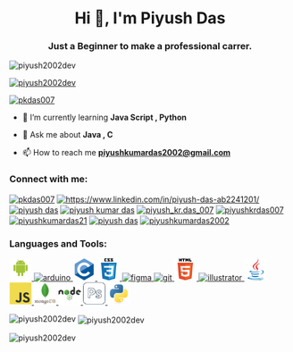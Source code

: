 
<h1 align="center">Hi 👋, I'm Piyush Das</h1>
<h3 align="center">Just a Beginner to make a professional carrer.</h3>

<p align="left"> <img src="https://komarev.com/ghpvc/?username=piyush2002dev&label=Profile%20views&color=0e75b6&style=flat" alt="piyush2002dev" /> </p>

<p align="left"> <a href="https://github.com/ryo-ma/github-profile-trophy"><img src="https://github-profile-trophy.vercel.app/?username=piyush2002dev" alt="piyush2002dev" /></a> </p>

<p align="left"> <a href="https://twitter.com/pkdas007" target="blank"><img src="https://img.shields.io/twitter/follow/pkdas007?logo=twitter&style=for-the-badge" alt="pkdas007" /></a> </p>

- 🌱 I’m currently learning **Java Script , Python**

- 💬 Ask me about **Java , C**

- 📫 How to reach me **piyushkumardas2002@gmail.com**

<h3 align="left">Connect with me:</h3>
<p align="left">
<a href="https://twitter.com/pkdas007" target="blank"><img align="center" src="https://raw.githubusercontent.com/rahuldkjain/github-profile-readme-generator/master/src/images/icons/Social/twitter.svg" alt="pkdas007" height="30" width="40" /></a>
<a href="https://linkedin.com/in/https://www.linkedin.com/in/piyush-das-ab2241201/" target="blank"><img align="center" src="https://raw.githubusercontent.com/rahuldkjain/github-profile-readme-generator/master/src/images/icons/Social/linked-in-alt.svg" alt="https://www.linkedin.com/in/piyush-das-ab2241201/" height="30" width="40" /></a>
<a href="https://stackoverflow.com/users/piyush das" target="blank"><img align="center" src="https://raw.githubusercontent.com/rahuldkjain/github-profile-readme-generator/master/src/images/icons/Social/stack-overflow.svg" alt="piyush das" height="30" width="40" /></a>
<a href="https://fb.com/piyush kumar das" target="blank"><img align="center" src="https://raw.githubusercontent.com/rahuldkjain/github-profile-readme-generator/master/src/images/icons/Social/facebook.svg" alt="piyush kumar das" height="30" width="40" /></a>
<a href="https://instagram.com/piyush_kr.das_007" target="blank"><img align="center" src="https://raw.githubusercontent.com/rahuldkjain/github-profile-readme-generator/master/src/images/icons/Social/instagram.svg" alt="piyush_kr.das_007" height="30" width="40" /></a>
<a href="https://www.codechef.com/users/piyushkrdas007" target="blank"><img align="center" src="https://cdn.jsdelivr.net/npm/simple-icons@3.1.0/icons/codechef.svg" alt="piyushkrdas007" height="30" width="40" /></a>
<a href="https://www.hackerrank.com/piyushkumardas21" target="blank"><img align="center" src="https://raw.githubusercontent.com/rahuldkjain/github-profile-readme-generator/master/src/images/icons/Social/hackerrank.svg" alt="piyushkumardas21" height="30" width="40" /></a>
<a href="https://www.hackerearth.com/piyush das" target="blank"><img align="center" src="https://raw.githubusercontent.com/rahuldkjain/github-profile-readme-generator/master/src/images/icons/Social/hackerearth.svg" alt="piyush das" height="30" width="40" /></a>
<a href="https://auth.geeksforgeeks.org/user/piyushkumardas2002" target="blank"><img align="center" src="https://raw.githubusercontent.com/rahuldkjain/github-profile-readme-generator/master/src/images/icons/Social/geeks-for-geeks.svg" alt="piyushkumardas2002" height="30" width="40" /></a>
</p>

<h3 align="left">Languages and Tools:</h3>
<p align="left"> <a href="https://developer.android.com" target="_blank" rel="noreferrer"> <img src="https://raw.githubusercontent.com/devicons/devicon/master/icons/android/android-original-wordmark.svg" alt="android" width="40" height="40"/> </a> <a href="https://www.arduino.cc/" target="_blank" rel="noreferrer"> <img src="https://cdn.worldvectorlogo.com/logos/arduino-1.svg" alt="arduino" width="40" height="40"/> </a> <a href="https://www.cprogramming.com/" target="_blank" rel="noreferrer"> <img src="https://raw.githubusercontent.com/devicons/devicon/master/icons/c/c-original.svg" alt="c" width="40" height="40"/> </a> <a href="https://www.w3schools.com/css/" target="_blank" rel="noreferrer"> <img src="https://raw.githubusercontent.com/devicons/devicon/master/icons/css3/css3-original-wordmark.svg" alt="css3" width="40" height="40"/> </a> <a href="https://www.figma.com/" target="_blank" rel="noreferrer"> <img src="https://www.vectorlogo.zone/logos/figma/figma-icon.svg" alt="figma" width="40" height="40"/> </a> <a href="https://git-scm.com/" target="_blank" rel="noreferrer"> <img src="https://www.vectorlogo.zone/logos/git-scm/git-scm-icon.svg" alt="git" width="40" height="40"/> </a> <a href="https://www.w3.org/html/" target="_blank" rel="noreferrer"> <img src="https://raw.githubusercontent.com/devicons/devicon/master/icons/html5/html5-original-wordmark.svg" alt="html5" width="40" height="40"/> </a> <a href="https://www.adobe.com/in/products/illustrator.html" target="_blank" rel="noreferrer"> <img src="https://www.vectorlogo.zone/logos/adobe_illustrator/adobe_illustrator-icon.svg" alt="illustrator" width="40" height="40"/> </a> <a href="https://www.java.com" target="_blank" rel="noreferrer"> <img src="https://raw.githubusercontent.com/devicons/devicon/master/icons/java/java-original.svg" alt="java" width="40" height="40"/> </a> <a href="https://developer.mozilla.org/en-US/docs/Web/JavaScript" target="_blank" rel="noreferrer"> <img src="https://raw.githubusercontent.com/devicons/devicon/master/icons/javascript/javascript-original.svg" alt="javascript" width="40" height="40"/> </a> <a href="https://www.mongodb.com/" target="_blank" rel="noreferrer"> <img src="https://raw.githubusercontent.com/devicons/devicon/master/icons/mongodb/mongodb-original-wordmark.svg" alt="mongodb" width="40" height="40"/> </a> <a href="https://nodejs.org" target="_blank" rel="noreferrer"> <img src="https://raw.githubusercontent.com/devicons/devicon/master/icons/nodejs/nodejs-original-wordmark.svg" alt="nodejs" width="40" height="40"/> </a> <a href="https://www.photoshop.com/en" target="_blank" rel="noreferrer"> <img src="https://raw.githubusercontent.com/devicons/devicon/master/icons/photoshop/photoshop-line.svg" alt="photoshop" width="40" height="40"/> </a> <a href="https://www.python.org" target="_blank" rel="noreferrer"> <img src="https://raw.githubusercontent.com/devicons/devicon/master/icons/python/python-original.svg" alt="python" width="40" height="40"/> </a> </p>

<p><img align="left" src="https://github-readme-stats.vercel.app/api/top-langs?username=piyush2002dev&show_icons=true&locale=en&layout=compact" alt="piyush2002dev" /></p>

<p>&nbsp;<img align="center" src="https://github-readme-stats.vercel.app/api?username=piyush2002dev&show_icons=true&locale=en" alt="piyush2002dev" /></p>

<p><img align="center" src="https://github-readme-streak-stats.herokuapp.com/?user=piyush2002dev&" alt="piyush2002dev" /></p>
